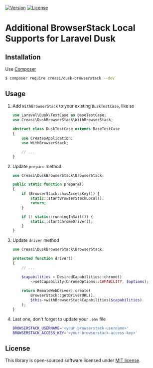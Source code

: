 [![Version](https://img.shields.io/packagist/v/creasi/dusk-browserstack?style=flat-square)](https://packagist.org/packages/creasi/dusk-browserstack)
[![License](https://img.shields.io/packagist/l/creasi/dusk-browserstack?style=flat-square)](https://github.com/creasico/laravel-dusk-browserstack/blob/master/LICENSE)

# Additional BrowserStack Local Supports for Laravel Dusk

## Installation

Use [Composer](https://getcomposer.org/)

```bash
$ composer require creasi/dusk-browserstack --dev
```

## Usage

1. Add `WithBrowserStack` to your existing `DuskTestCase`, like so

   ```php
   use Laravel\Dusk\TestCase as BaseTestCase;
   use Creasi\DuskBrowserStack\WithBrowserStack;
 
   abstract class DuskTestCase extends BaseTestCase
   {
       use CreatesApplication;
       use WithBrowserStack;

       // ...
   }
   ```

1. Update `prepare` method

   ```php
   use Creasi\DuskBrowserStack\BrowserStack;

   public static function prepare()
   {
       if (BrowserStack::hasAccessKey()) {
           static::startBrowserStackLocal();
           return;
       }

       if (! static::runningInSail()) {
           static::startChromeDriver();
       }
   }
   ```

1. Update `driver` method

   ```php
   use Creasi\DuskBrowserStack\BrowserStack;

   protected function driver()
   {
       // ...

       $capabilities = DesiredCapabilities::chrome()
           ->setCapability(ChromeOptions::CAPABILITY, $options);
       
       return RemoteWebDriver::create(
           BrowserStack::getDriverURL(),
           $this->withBrowserStackCapabilities($capabilities)
       );
   }
   ```

1. Last one, don't forget to update your `.env` file

   ```sh
   BROWSERSTACK_USERNAME='<your-browserstack-username>'
   BROWSERSTACK_ACCESS_KEY='<your-browserstack-access-key>'
   ```

## License

This library is open-sourced software licensed under [MIT license](LICENSE).
